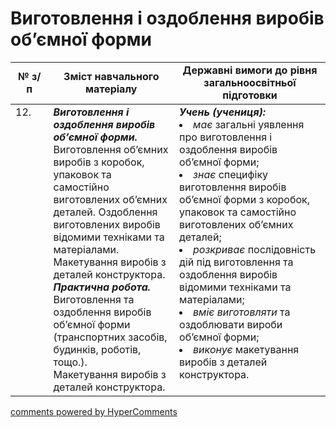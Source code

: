 <div id="hypercomments_widget" class="js-hypercomments-widget invisible"></div>

 # Виготовлення і оздоблення  виробів об’ємної форми

<table>
  <tr>
    <td width="12%" align="center"><b>№ з/п</b></td>
    <td width="40%" align="center"><b>Зміст навчального матеріалу</b></td>
    <td width="60%" align="center"><b>Державні вимоги до рівня загальноосвітньої підготовки</b></td>
  </tr>
<tbody>
  <tr>
    <td width="12%" style="vertical-align:top !important;">
12.</td>
    <td width="40%" style="vertical-align:top !important;">
<b><i>Виготовлення і оздоблення  виробів об’ємної форми.</i></b>  Виготовлення об’ємних виробів з коробок, упаковок та самостійно виготовлених об’ємних деталей. Оздоблення виготовлених виробів відомими техніками та матеріалами.  Макетування виробів  з деталей  конструктора.<br>
<b><i>Практична робота.</i></b> <br>
Виготовлення та оздоблення виробів об’ємної форми (транспортних засобів, будинків, роботів, тощо.).<br>
Макетування виробів з деталей конструктора.
</td>
    <td width="60%" style="vertical-align:top !important;">
<i><b>Учень (учениця):</b></i><br>
<li><i>має</i> загальні уявлення про виготовлення і оздоблення виробів об’ємної форми;</li>
<li><i>знає</i> специфіку виготовлення виробів об’ємної форми з коробок, упаковок та самостійно виготовлених об’ємних деталей;</li>
<li><i>розкриває</i> послідовність дій під виготовлення та оздоблення виробів відомими техніками та матеріалами;</li>
<li><i>вміє виготовляти</i> та оздоблювати вироби об’ємної форми;</li>
<li><i>виконує</i> макетування виробів з деталей конструктора.</li>
</td>
  </tr>
</tbody>
</table>

<div class="js-hypercomments-container">
<a href="http://hypercomments.com" class="hc-link" title="comments widget">comments powered by HyperComments</a>
</div>